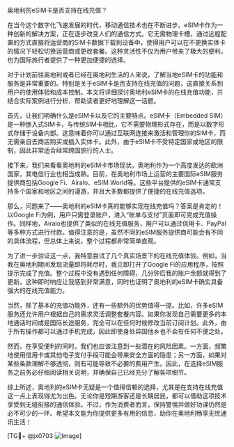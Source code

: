 奥地利的eSIM卡是否支持在线充值？

在当今这个数字化飞速发展的时代，移动通信技术也在不断进步。eSIM卡作为一种创新的解决方案，正在逐步改变人们的通信方式。它无需物理卡槽，通过远程配置的方式直接将运营商的SIM卡数据下载到设备中，使得用户可以在不更换实体卡的情况下轻松切换运营商或更改套餐。这种灵活性不仅为用户带来了极大的便利，也为国际旅行者提供了一种更加便捷的选择。

对于计划前往奥地利或者已经在奥地利生活的人来说，了解当地eSIM卡的功能和服务是非常重要的。特别是关于eSIM卡是否支持在线充值的问题，这直接关系到用户的使用体验和成本控制。本文将详细探讨奥地利eSIM卡的在线充值功能，并结合实际案例进行分析，帮助读者更好地理解这一话题。

首先，让我们明确什么是eSIM卡以及它的主要特点。eSIM卡（Embedded SIM）是一种嵌入式SIM卡，与传统SIM卡相比，它不需要物理形式存在，而是以数字形式存储于设备内部。这意味着你可以通过互联网连接来激活和管理你的SIM卡，而无需亲自去商店购买或插入实体卡。此外，由于eSIM卡不受特定国家或地区的限制，因此非常适合经常跨国旅行的人士。

接下来，我们来看看奥地利的eSIM卡市场现状。奥地利作为一个高度发达的欧洲国家，其电信行业也相当成熟。目前，在奥地利市场上运营的主要国际eSIM服务提供商包括Google Fi、Airalo、eSIM World等。这些平台提供的eSIM卡通常支持多个国家和地区之间的漫游，并且大多数都提供了便捷的在线充值选项。

那么，问题来了——奥地利的eSIM卡真的能够实现在线充值吗？答案是肯定的！以Google Fi为例，用户只需登录账户，进入“账单与支付”页面即可完成充值操作。同样地，Airalo也提供了类似的在线充值服务，用户可以通过信用卡、PayPal等多种方式进行付款。值得注意的是，虽然不同的eSIM服务提供商可能会有不同的具体流程，但总体上来说，整个过程都非常简单直观。

为了进一步验证这一点，我特意尝试了几个真实场景下的在线充值体验。例如，当我在奥地利期间发现流量即将耗尽时，我立即打开了Google Fi的应用程序，按照提示完成了充值。整个过程中没有遇到任何障碍，几分钟后我的账户余额就得到了更新。这种即时响应让我感到非常满意，同时也证明了奥地利的eSIM卡确实具备强大的在线充值能力。

当然，除了基本的充值功能外，还有一些额外的优势值得一提。比如，许多eSIM服务还允许用户根据自己的需求灵活调整套餐内容。如果你发现自己需要更多的本地通话时间或是国际长途服务，完全可以在任何时候修改当前订阅计划。此外，由于所有操作都可以通过手机完成，因此即使身处异国他乡也不会有任何不便之处。

然而，在享受便利的同时，我们也应该注意到一些潜在的风险因素。一方面，频繁地使用信用卡或其他电子支付手段可能会带来安全方面的隐患；另一方面，如果对某些条款理解不够透彻，则有可能导致不必要的费用产生。因此，在选择eSIM服务之前务必仔细阅读相关说明，并确保自己已经充分了解各项细节。

综上所述，奥地利的eSIM卡无疑是一个值得信赖的选择，尤其是在支持在线充值这一点上表现得尤为出色。无论你是短期游客还是长期居民，都可以借助这项技术享受到无缝衔接的通信体验。不过，作为消费者而言，保持警惕并做好功课仍然是必不可少的一环。希望本文能为你提供更多有用的信息，助你在奥地利畅享无忧通讯生活！

[TG💪+ @jx0703 ![Image](https://github.com/user-attachments/assets/dbca1d08-cadb-493c-b0ec-ad6f7a83f270)]